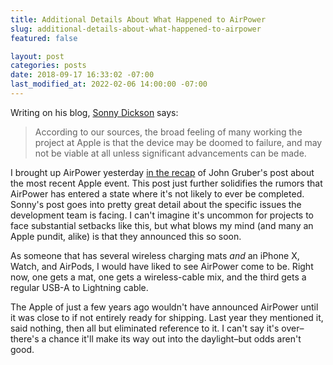 ```yaml
---
title: Additional Details About What Happened to AirPower
slug: additional-details-about-what-happened-to-airpower
featured: false

layout: post
categories: posts
date: 2018-09-17 16:33:02 -07:00
last_modified_at: 2022-02-06 14:00:00 -07:00
---
```


Writing on his blog, [Sonny Dickson](http://sonnydickson.com/2018/09/16/what-really-happened-to-apples-airpower/) says:

> According to our sources, the broad feeling of many working the project at Apple is that the device may be doomed to failure, and may not be viable at all unless significant advancements can be made.

I brought up AirPower yesterday [in the recap](/thoughts-and-observations-on-apples-event/) of John Gruber's post about the most recent Apple event. This post just further solidifies the rumors that AirPower has entered a state where it's not likely to ever be completed. Sonny's post goes into pretty great detail about the specific issues the development team is facing. I can't imagine it's uncommon for projects to face substantial setbacks like this, but what blows my mind (and many an Apple pundit, alike) is that they announced this so soon.

As someone that has several wireless charging mats _and_ an iPhone X, Watch, and AirPods, I would have liked to see AirPower come to be. Right now, one gets a mat, one gets a wireless-cable mix, and the third gets a regular USB-A to Lightning cable.

The Apple of just a few years ago wouldn't have announced AirPower until it was close to if not entirely ready for shipping. Last year they mentioned it, said nothing, then all but eliminated reference to it. I can't say it's over–there's a chance it'll make its way out into the daylight–but odds aren't good.

